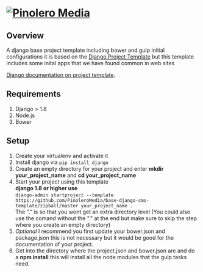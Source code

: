 # [![Pinolero Media](https://cloud.githubusercontent.com/assets/4844997/9451171/3ba44648-4a6a-11e5-8ddb-9a1438b1bb72.png)](http://pinoleromedia.com)

## Overview
A django base project template including bower and gulp initial configurations it is based on the [Django Project Template](https://github.com/LRPalacios/django-project-template) but this template includes some inital apps that we have found common in web sites

[Django documentation on project template](https://docs.djangoproject.com/en/1.8/ref/django-admin/#startproject-projectname-destination).

## Requirements
1. Django > 1.8 
2. Node.js
3. Bower

## Setup
1. Create your virtualenv and activate it
2. Install django via `pip install django`
3. Create an empty directory for your project and enter **mkdir your_project_name** and **cd your_project_name**
4. Start your project using this template  
  **django 1.8 or higher use**  
``django-admin startproject --template https://github.com/PinoleroMedia/base-django-cms-template/zipball/master your_project_name .``  
The "." is so that you wont get an extra directory level (You could also use the comand without the "." at the end but make sure to skip the step where you create an empty directory)
5. *Optional* I recommend you first update your bower.json and package.json this is not necessary but it would be good for the documentation of your project.
6. Get into the directory where the project.json and bower.json are and do a **npm install** this will install all the node modules that the gulp tasks need.
